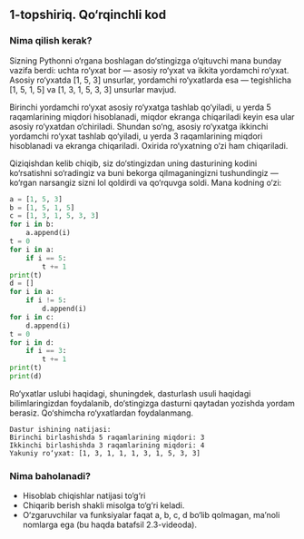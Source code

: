 ## 1-topshiriq. Qo‘rqinchli kod
### Nima qilish kerak?
Sizning Pythonni o‘rgana boshlagan do‘stingizga o‘qituvchi mana bunday vazifa berdi: uchta ro‘yxat bor — asosiy ro‘yxat va ikkita yordamchi ro‘yxat. Asosiy ro‘yxatda [1, 5, 3] unsurlar, yordamchi ro‘yxatlarda esa —  tegishlicha [1, 5, 1, 5] va [1, 3, 1, 5, 3, 3] unsurlar mavjud.

Birinchi yordamchi ro‘yxat asosiy ro‘yxatga tashlab qo‘yiladi, u yerda 5 raqamlarining miqdori hisoblanadi, miqdor ekranga chiqariladi keyin esa ular asosiy ro‘yxatdan o‘chiriladi. Shundan so‘ng, asosiy ro‘yxatga ikkinchi yordamchi ro‘yxat tashlab qo‘yiladi, u yerda 3 raqamlarining miqdori hisoblanadi va ekranga chiqariladi. Oxirida ro‘yxatning o‘zi ham chiqariladi.

Qiziqishdan kelib chiqib, siz do‘stingizdan uning dasturining kodini ko‘rsatishni so‘radingiz va buni bekorga qilmaganingizni tushundingiz — ko‘rgan narsangiz sizni lol qoldirdi va qo‘rquvga soldi. Mana kodning o‘zi:

```python
a = [1, 5, 3]
b = [1, 5, 1, 5]
c = [1, 3, 1, 5, 3, 3]
for i in b:
    a.append(i)
t = 0
for i in a:
    if i == 5:
        t += 1
print(t)
d = []
for i in a:
    if i != 5:
        d.append(i)
for i in c:
    d.append(i)
t = 0
for i in d:
    if i == 3:
        t += 1
print(t)
print(d)
```
Ro‘yxatlar uslubi haqidagi, shuningdek, dasturlash usuli haqidagi bilimlaringizdan foydalanib, do‘stingizga dasturni qaytadan yozishda yordam berasiz. Qo‘shimcha ro‘yxatlardan foydalanmang.

```
Dastur ishining natijasi:
Birinchi birlashishda 5 raqamlarining miqdori: 3
Ikkinchi birlashishda 3 raqamlarining miqdori: 4
Yakuniy ro‘yxat: [1, 3, 1, 1, 1, 3, 1, 5, 3, 3]
```

### Nima baholanadi?
- Hisoblab chiqishlar natijasi to‘g‘ri
- Chiqarib berish shakli misolga to‘g‘ri keladi.
- O‘zgaruvchilar va funksiyalar faqat a, b, c, d bo‘lib qolmagan, ma’noli nomlarga ega (bu haqda batafsil 2.3-videoda).